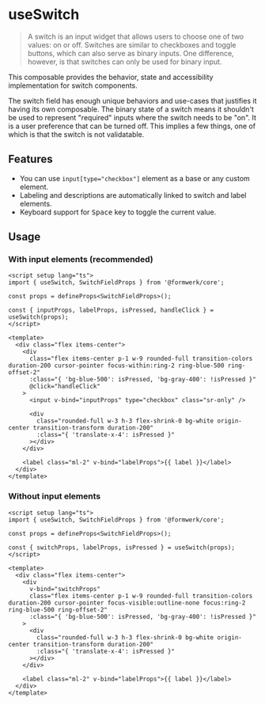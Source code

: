 # useSwitch

> A switch is an input widget that allows users to choose one of two values: on or off. Switches are similar to checkboxes and toggle buttons, which can also serve as binary inputs. One difference, however, is that switches can only be used for binary input.

This composable provides the behavior, state and accessibility implementation for switch components.

The switch field has enough unique behaviors and use-cases that justifies it having its own composable. The binary state of a switch means it shouldn't be used to represent "required" inputs where the switch needs to be "on". It is a user preference that can be turned off. This implies a few things, one of which is that the switch is not validatable.

## Features

- You can use `input[type="checkbox"]` element as a base or any custom element.
- Labeling and descriptions are automatically linked to switch and label elements.
- Keyboard support for <kbd>Space</kbd> key to toggle the current value.

## Usage

### With input elements (recommended)

```vue
<script setup lang="ts">
import { useSwitch, SwitchFieldProps } from '@formwerk/core';

const props = defineProps<SwitchFieldProps>();

const { inputProps, labelProps, isPressed, handleClick } = useSwitch(props);
</script>

<template>
  <div class="flex items-center">
    <div
      class="flex items-center p-1 w-9 rounded-full transition-colors duration-200 cursor-pointer focus-within:ring-2 ring-blue-500 ring-offset-2"
      :class="{ 'bg-blue-500': isPressed, 'bg-gray-400': !isPressed }"
      @click="handleClick"
    >
      <input v-bind="inputProps" type="checkbox" class="sr-only" />

      <div
        class="rounded-full w-3 h-3 flex-shrink-0 bg-white origin-center transition-transform duration-200"
        :class="{ 'translate-x-4': isPressed }"
      ></div>
    </div>

    <label class="ml-2" v-bind="labelProps">{{ label }}</label>
  </div>
</template>
```

### Without input elements

```vue
<script setup lang="ts">
import { useSwitch, SwitchFieldProps } from '@formwerk/core';

const props = defineProps<SwitchFieldProps>();

const { switchProps, labelProps, isPressed } = useSwitch(props);
</script>

<template>
  <div class="flex items-center">
    <div
      v-bind="switchProps"
      class="flex items-center p-1 w-9 rounded-full transition-colors duration-200 cursor-pointer focus-visible:outline-none focus:ring-2 ring-blue-500 ring-offset-2"
      :class="{ 'bg-blue-500': isPressed, 'bg-gray-400': !isPressed }"
    >
      <div
        class="rounded-full w-3 h-3 flex-shrink-0 bg-white origin-center transition-transform duration-200"
        :class="{ 'translate-x-4': isPressed }"
      ></div>
    </div>

    <label class="ml-2" v-bind="labelProps">{{ label }}</label>
  </div>
</template>
```
